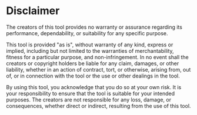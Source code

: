 # Disclaimer

The creators of this tool provides no warranty or assurance regarding its performance, dependability, or suitability for any specific purpose.

This tool is provided "as is", without warranty of any kind, express or implied, including but not limited to the warranties of merchantability, fitness for a particular purpose, and non-infringement. In no event shall the creators or copyright holders be liable for any claim, damages, or other liability, whether in an action of contract, tort, or otherwise, arising from, out of, or in connection with the tool or the use or other dealings in the tool.

By using this tool, you acknowledge that you do so at your own risk. It is your responsibility to ensure that the tool is suitable for your intended purposes. The creators are not responsible for any loss, damage, or consequences, whether direct or indirect, resulting from the use of this tool.
